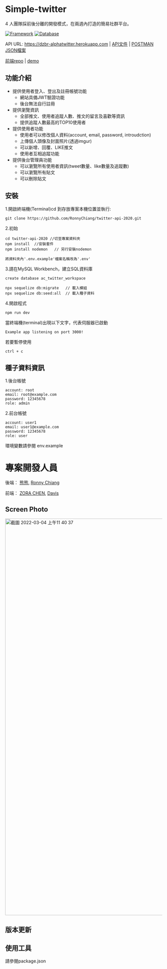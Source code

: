 
# Simple-twitter
 4 人團隊採前後分離的開發模式，在兩週內打造的簡易社群平台。


[![Framework](https://img.shields.io/badge/express-4.16.4-yellow.svg)](https://www.npmjs.com/package/express)
[![Database](https://img.shields.io/badge/Database-MYSQL-yellow.svg)](https://www.npmjs.com/package/mysql)

API URL: https://dzbr-alphatwitter.herokuapp.com
| <a href="https://basalt-nerve-0ff.notion.site/API-44c1f841134341c59846c42eab049329">API文件</a> 
| <a href="https://basalt-nerve-0ff.notion.site/postman-export-9ebbca32f21b4bfb84f833cba5a5dfcd">POSTMAN JSON檔案</a> 
  
  <a href="https://github.com/jj280385/Twitter-by-ALPHA-Camp">前端repo</a> 
 | <a href="https://jj280385.github.io/Twitter-by-ALPHA-Camp">demo</a> 
## 功能介紹
  * 提供使用者登入、登出及註冊帳號功能
    * 網站具備JWT驗證功能 
    * 後台無法自行註冊
  * 提供瀏覽資訊
    * 全部推文、使用者追蹤人數、推文的留言及喜歡等資訊
    * 提供追蹤人數最高的TOP10使用者
  * 提供使用者功能
    * 使用者可以修改個人資料(account, email, password, introudction)
    * 上傳個人頭像及封面照片(透過imgur)
    * 可以新增、回覆、LIKE推文
    * 使用者互相追蹤功能 
  * 提供後台管理員功能
    * 可以瀏覽所有使用者資訊(tweet數量、like數量及追蹤數)
    * 可以瀏覽所有貼文
    * 可以刪除貼文

## 安裝

1.開啟終端機(Terminal)cd 到存放專案本機位置並執行:

```
git clone https://github.com/RonnyChiang/twitter-api-2020.git
```

2.初始

```
cd twitter-api-2020 //切至專案資料夾
npm install  //安裝套件
npm install nodemon   // 另行安裝nodemon
```
```
將資料夾內'.env.example'檔案名稱改為'.env'
```


3.請在MySQL Workbench，建立SQL資料庫

```
create database ac_twitter_workspace
```

```
npx sequelize db:migrate   // 載入模組
npx sequelize db:seed:all  // 載入種子資料 
```

4.開啟程式

```
npm run dev
```
當終端機(terminal)出現以下文字，代表伺服器已啟動
```
Example app listening on port 3000!
```
若要暫停使用
```
ctrl + c
```
## 種子資料資訊
1.後台帳號
  ```
  account: root
  email: root@example.com
  password: 12345678
  role: admin
  ```
2.前台帳號
  ```
  account: user1
  email: user1@example.com
  password: 12345678
  role: user
  ```

環境變數請參閱 env.example

# 專案開發人員
後端：
[熊熊](https://github.com/ReoNaBear),
[Ronny Chiang](https://github.com/RonnyChiang)
  
 前端：
[ZORA CHEN](https://github.com/jj280385),
[Davis](https://github.com/Pudding1989)
## Screen Photo
<img width="1270" alt="截圖 2022-03-04 上午11 40 37" src="https://user-images.githubusercontent.com/43169057/158582265-9f216648-755b-4ebe-b78c-ccc122d0cd35.png">

## 版本更新 

## 使用工具
請參閱package.json
